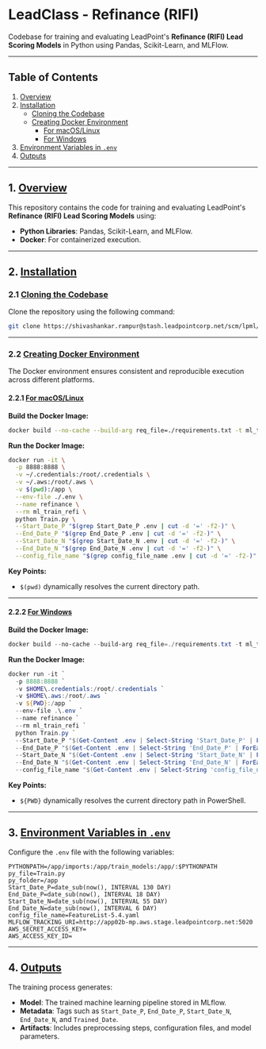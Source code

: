 # LeadClass - Refinance (RIFI)  
Codebase for training and evaluating LeadPoint's **Refinance (RIFI) Lead Scoring Models** in Python using Pandas, Scikit-Learn, and MLFlow.

---

## Table of Contents  

1. [Overview](#overview)  
2. [Installation](#installation)  
   - [Cloning the Codebase](#cloning-the-codebase)  
   - [Creating Docker Environment](#creating-docker-environment)  
     - [For macOS/Linux](#for-macoslinux)  
     - [For Windows](#for-windows)  
3. [Environment Variables in `.env`](#environment-variables-in-env)  
4. [Outputs](#outputs)  

---

## 1. [Overview](#table-of-contents)  

This repository contains the code for training and evaluating LeadPoint's **Refinance (RIFI) Lead Scoring Models** using:  
- **Python Libraries**: Pandas, Scikit-Learn, and MLFlow.  
- **Docker**: For containerized execution.  

---

## 2. [Installation](#table-of-contents)  

### 2.1 [Cloning the Codebase](#table-of-contents)  

Clone the repository using the following command:  

```bash
git clone https://shivashankar.rampur@stash.leadpointcorp.net/scm/lpml/ml_leadclass_refi.git
```

---

### 2.2 [Creating Docker Environment](#table-of-contents)  

The Docker environment ensures consistent and reproducible execution across different platforms.

#### 2.2.1 [For macOS/Linux](#table-of-contents)  

**Build the Docker Image:**  

```bash
docker build --no-cache --build-arg req_file=./requirements.txt -t ml_train_refi .
```

**Run the Docker Image:**  

```bash
docker run -it \
  -p 8888:8888 \
  -v ~/.credentials:/root/.credentials \
  -v ~/.aws:/root/.aws \
  -v $(pwd):/app \
  --env-file ./.env \
  --name refinance \
  --rm ml_train_refi \
  python Train.py \
  --Start_Date_P "$(grep Start_Date_P .env | cut -d '=' -f2-)" \
  --End_Date_P "$(grep End_Date_P .env | cut -d '=' -f2-)" \
  --Start_Date_N "$(grep Start_Date_N .env | cut -d '=' -f2-)" \
  --End_Date_N "$(grep End_Date_N .env | cut -d '=' -f2-)" \
  --config_file_name "$(grep config_file_name .env | cut -d '=' -f2-)"
```

**Key Points:**  
- `$(pwd)` dynamically resolves the current directory path.  

---

#### 2.2.2 [For Windows](#table-of-contents)  

**Build the Docker Image:**  

```powershell
docker build --no-cache --build-arg req_file=./requirements.txt -t ml_train_refi .
```

**Run the Docker Image:**  

```powershell
docker run -it `
  -p 8888:8888 `
  -v $HOME\.credentials:/root/.credentials `
  -v $HOME\.aws:/root/.aws `
  -v ${PWD}:/app `
  --env-file .\.env `
  --name refinance `
  --rm ml_train_refi `
  python Train.py `
  --Start_Date_P "$(Get-Content .env | Select-String 'Start_Date_P' | ForEach-Object { $_ -replace 'Start_Date_P=', '' })" `
  --End_Date_P "$(Get-Content .env | Select-String 'End_Date_P' | ForEach-Object { $_ -replace 'End_Date_P=', '' })" `
  --Start_Date_N "$(Get-Content .env | Select-String 'Start_Date_N' | ForEach-Object { $_ -replace 'Start_Date_N=', '' })" `
  --End_Date_N "$(Get-Content .env | Select-String 'End_Date_N' | ForEach-Object { $_ -replace 'End_Date_N=', '' })" `
  --config_file_name "$(Get-Content .env | Select-String 'config_file_name' | ForEach-Object { $_ -replace 'config_file_name=', '' })"
```

**Key Points:**  
- `${PWD}` dynamically resolves the current directory path in PowerShell.  

---

## 3. [Environment Variables in `.env`](#table-of-contents)  

Configure the `.env` file with the following variables:  

```env
PYTHONPATH=/app/imports:/app/train_models:/app/:$PYTHONPATH
py_file=Train.py
py_folder=/app
Start_Date_P=date_sub(now(), INTERVAL 130 DAY)
End_Date_P=date_sub(now(), INTERVAL 18 DAY)
Start_Date_N=date_sub(now(), INTERVAL 55 DAY)
End_Date_N=date_sub(now(), INTERVAL 6 DAY)
config_file_name=FeatureList-5.4.yaml
MLFLOW_TRACKING_URI=http://app02b-mp.aws.stage.leadpointcorp.net:5020
AWS_SECRET_ACCESS_KEY=
AWS_ACCESS_KEY_ID=
```

---

## 4. [Outputs](#table-of-contents)  

The training process generates:  
- **Model**: The trained machine learning pipeline stored in MLflow.  
- **Metadata**: Tags such as `Start_Date_P`, `End_Date_P`, `Start_Date_N`, `End_Date_N`, and `Trained_Date`.  
- **Artifacts**: Includes preprocessing steps, configuration files, and model parameters.  

